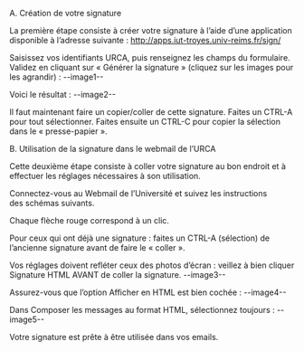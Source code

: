 A. Création de votre signature

La première étape consiste à créer votre signature à l’aide d’une application disponible à l’adresse suivante : http://apps.iut-troyes.univ-reims.fr/sign/

Saisissez vos identifiants URCA, puis renseignez les champs du formulaire. Validez en cliquant sur « Générer la signature » (cliquez sur les images pour les agrandir) :
--image1--

Voici le résultat :
--image2--

Il faut maintenant faire un copier/coller de cette signature. Faites un CTRL-A pour tout sélectionner. Faites ensuite un CTRL-C pour copier la sélection dans le « presse-papier ».

B. Utilisation de la signature dans le webmail de l’URCA

Cette deuxième étape consiste à coller votre signature au bon endroit et à effectuer les réglages nécessaires à son utilisation.

Connectez-vous au Webmail de l’Université et suivez les instructions des schémas suivants.

Chaque flèche rouge correspond à un clic.

Pour ceux qui ont déjà une signature : faites un CTRL-A (sélection) de l’ancienne signature avant de faire le « coller ».

Vos réglages doivent refléter ceux des photos d’écran : veillez à bien cliquer Signature HTML AVANT de coller la signature.
--image3--

Assurez-vous que l’option Afficher en HTML est bien cochée :
--image4--

 Dans Composer les messages au format HTML, sélectionnez toujours :
 --image5--
 
 Votre signature est prête à être utilisée dans vos emails.
